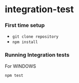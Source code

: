 # integration-test

### First time setup
* ```git clone repository```
* ```npm install```

### Running Integration tests
For WINDOWS
```
npm test
```

